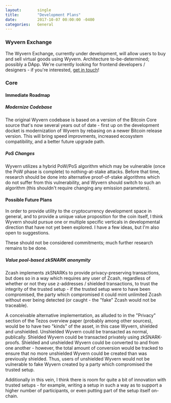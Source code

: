 ```yaml
---
layout:       single
title:        "Development Plans"
date:         2017-10-07 00:00:00 -0400
categories:   General
---
```


### Wyvern Exchange

The Wyvern Exchange, currently under development, will allow users to buy and sell virtual goods using Wyvern. Architecture to-be-determined; possibly a DApp. We're currently looking for frontend developers / designers - if you're interested, [get in touch][contactus]!

### Core

#### Immediate Roadmap

##### Modernize Codebase

The original Wyvern codebase is based on a version of the Bitcoin Core source that's now several years out of date - first up on the development docket is modernization of Wyvern by rebasing on a newer Bitcoin release version. This will bring speed improvments, increased ecosystem compatibility, and a better future upgrade path.

##### PoS Changes

Wyvern utilizes a hybrid PoW/PoS algorithm which may be vulnerable (once the PoW phase is complete) to nothing-at-stake attacks. Before that time, research should be done into alternative proof-of-stake algorithms which do not suffer from this vulnerability, and Wyvern should switch to such an algorithm (this shouldn't require changing any emission parameters).

#### Possible Future Plans

In order to provide utility to the cryptocurrency development space in general, and to provide a unique value proposition for the coin itself, I think Wyvern should pursue one or multiple specific verticals in developmental direction that have not yet been explored. I have a few ideas, but I'm also open to suggestions.

These should not be considered commitments; much further research remains to be done.

##### Value pool-based zkSNARK anonymity

Zcash implements zkSNARKs to provide privacy-preserving transactions, but does so in a way which requires any user of Zcash, regardless of whether or not they use z-addresses / shielded transactions, to trust the integrity of the trusted setup - if the trusted setup were to have been compromised, the party which compromised it could mint unlimited Zcash without ever being detected (or caught - the "fake" Zcash would not be traceable).

A conceivable alternative implementation, as alluded to in the "Privacy" section of the Tezos overview paper (probably among other sources), would be to have two "kinds" of the asset, in this case Wyvern, shielded and unshielded. Unshielded Wyvern could be transacted as normal, publically. Shielded Wyvern could be transacted privately using zkSNARK-proofs. Shielded and unshielded Wyvern could be converted to and from one another - however, the total amount of conversion would be tracked to ensure that no more unshielded Wyvern could be created than was previously shielded. Thus, users of unshielded Wyvern would not be vulnerable to fake Wyvern created by a party which compromised the trusted setup.

Additionally in this vein, I think there is room for quite a bit of innovation with trusted setups - for example, writing a setup in such a way as to support a higher number of participants, or even putting part of the setup itself on-chain.

[contactus]: /general/contact-us
